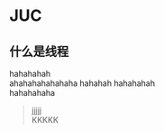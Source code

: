 JUC
=================
什么是线程
-----------------

hahahahah  
ahahahahahahaha hahahah
hahahahah  
hahahahaha
>jjjjj  
>KKKKK